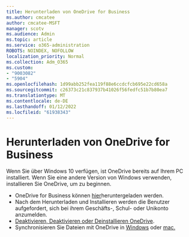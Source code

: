 ```yaml
---
title: Herunterladen von OneDrive for Business
ms.author: cmcatee
author: cmcatee-MSFT
manager: scotv
ms.audience: Admin
ms.topic: article
ms.service: o365-administration
ROBOTS: NOINDEX, NOFOLLOW
localization_priority: Normal
ms.collection: Adm_O365
ms.custom:
- "9003082"
- "5904"
ms.openlocfilehash: 1d99abb252fea119f88e6ccdcfcb695e22cd658a
ms.sourcegitcommit: c26373c21c837937b41026f56fedfc51b7b80ea7
ms.translationtype: MT
ms.contentlocale: de-DE
ms.lasthandoff: 01/12/2022
ms.locfileid: "61938343"
---
```

# <a name="download-onedrive-for-business"></a>Herunterladen von OneDrive for Business

Wenn Sie über Windows 10 verfügen, ist OneDrive bereits auf Ihrem PC installiert. Wenn Sie eine andere Version von Windows verwenden, installieren Sie OneDrive, um zu beginnen.

- OneDrive for Business können [hier](https://www.microsoft.com/microsoft-365/onedrive/download)heruntergeladen werden.
- Nach dem Herunterladen und Installieren werden die Benutzer aufgefordert, sich bei ihrem Geschäfts-, Schul- oder Unikonto anzumelden.
- [Deaktivieren, Deaktivieren oder Deinstallieren OneDrive](https://support.microsoft.com/office/turn-off-disable-or-uninstall-onedrive-f32a17ce-3336-40fe-9c38-6efb09f944b0).
- Synchronisieren Sie Dateien mit OneDrive in [Windows](https://support.microsoft.com/office/615391c4-2bd3-4aae-a42a-858262e42a49) oder [mac.](https://support.microsoft.com/office/d11b9f29-00bb-4172-be39-997da46f913f)
